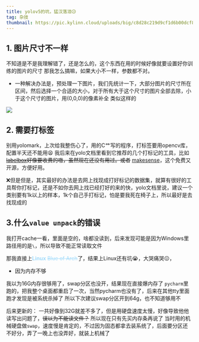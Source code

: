 ```yaml
---
title: yolov5的坑，猛汉落泪😥
tag: 杂技
thumbnail: https://pic.kylinn.cloud/uploads/big/c8d28c219d9cf1d6b00dcf875c9b0ba8.jpg
---
```


## 1. 图片尺寸不一样
   不知道是不是我理解错了，还是怎么的，这个东西在用的时候好像就要设置好你训练的图片的尺寸
   那我怎么搞嘛，如果大小不一样，参数都不对。
- 一种解决办法是，预处理一下图片，我们先统计一下，大部分图片的尺寸所在区间，然后选择一个合适的大小，对于所有大于这个尺寸的图片全部去除，小于这个尺寸的图片，用(0,0,0)的像素补全
类似这样的

![](https://pic.kylinn.cloud/uploads/big/aad9013b5de3fbf3c96fe6582b3e2841.png)


## 2. 需要打标签
别用yolomark，上次给我整伤心了，用的C艹写的程序，打标签要用opencv库，配置半天还不能用😫
我后来在yolo文档里看到它推荐的几个打标记的工具，比如 ~~[labelbox](https://labelbox.com/)好像要收费的嗷，虽然现在还没有用过。或者~~ [makesense](https://www.makesense.ai/)，这个免费又开源，方便好用。

❌但是但是，其实最好的办法是去网上找现成打好标记的数据集，就算有很好的工具帮你打标记，还是不如你去网上找已经打好的来的快，yolo文档里说，建议一个类别要有1k以上的样本，1k个自己手打标记，怕是要我死在椅子上，所以最好是去找现成的

## 3.什么`value unpack`的错误
我打开cache一看，里面是空的，啥都没读到，后来发现可能是因为Windows里路径用的是`\`，所以导致不能正常读取文件

那我直接上<font color="#A2DBFB">**Linux** ~~Blue of Arch~~</font>了，结果上Linux还有坑😭，大哭痛哭😖，
 - 因为内存不够

我以为16G内存很够用了，swap分区也没开，结果现在直接爆内存了
`pycharm`里跑的，把我整个桌面都重启了一次，当然pycharm也没有了，后来在其他tty里面跑才发现是被系统杀掉了
所以下次建议swap分区开到64g，也不知道够用不

后来更新的：
一共好像到32G就差不多了，但是用硬盘速度太慢，好像导致他他读写出问题了，~~误以为不能读文件？~~
所以现在只有先买内存条再说了
当时用的机械硬盘做`swap`，速度慢是肯定的，不过因为固态都拿去装系统了，后面要分区还不好分，弄了一晚上也没弄好，就装上机械了
